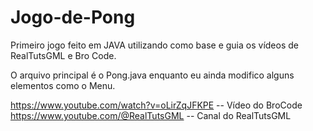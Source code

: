 # Jogo-de-Pong
Primeiro jogo feito em JAVA utilizando como base e guia os vídeos de RealTutsGML e Bro Code.

O arquivo principal é o Pong.java enquanto eu ainda modifico alguns elementos como o Menu.

https://www.youtube.com/watch?v=oLirZqJFKPE -- Vídeo do BroCode
https://www.youtube.com/@RealTutsGML -- Canal do RealTutsGML
